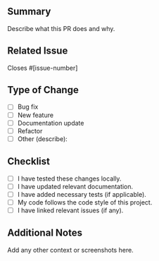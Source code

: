 <!--
Thank you for your contribution!
Please fill out this template to help us review your pull request.
-->

## Summary

Describe what this PR does and why.

## Related Issue

Closes #[issue-number] <!-- If applicable, replace with the issue this PR closes -->

## Type of Change

- [ ] Bug fix
- [ ] New feature
- [ ] Documentation update
- [ ] Refactor
- [ ] Other (describe):

## Checklist

- [ ] I have tested these changes locally.
- [ ] I have updated relevant documentation.
- [ ] I have added necessary tests (if applicable).
- [ ] My code follows the code style of this project.
- [ ] I have linked relevant issues (if any).

## Additional Notes

Add any other context or screenshots here.
